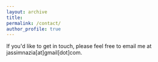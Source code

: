 ```yaml
---
layout: archive
title: 
permalink: /contact/
author_profile: true
---
```


If you'd like to get in touch, please feel free to email me at jassimnazia[at]gmail[dot]com.
